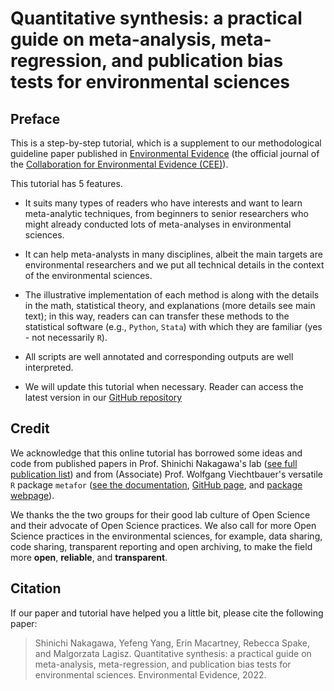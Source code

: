 # Quantitative synthesis: a practical guide on meta-analysis, meta-regression, and publication bias tests for environmental sciences


## Preface

This is a step-by-step tutorial, which is a supplement to our methodological guideline paper published in [Environmental Evidence](https://environmentalevidencejournal.biomedcentral.com/) (the official journal of the [Collaboration for Environmental Evidence (CEE)](https://environmentalevidence.org/)).

This tutorial has 5 features.

- It suits many types of readers who have interests and want to learn meta-analytic techniques, from beginners to senior researchers who might already conducted lots of meta-analyses in environmental sciences.

- It can help meta-analysts in many disciplines, albeit the main targets are environmental researchers and we put all technical details in the context of the environmental sciences.

- The illustrative implementation of each method is along with the details in the math, statistical theory, and explanations (more details see main text); in this way, readers can can transfer these methods to the statistical software (e.g., `Python`, `Stata`) with which they are familiar (yes - not necessarily `R`).

- All scripts are well annotated and corresponding outputs are well interpreted.

- We will update this tutorial when necessary. Reader can access the latest version in our [GitHub repository](https://github.com/itchyshin/Meta-analysis_tutorial) 

## Credit

We acknowledge that this online tutorial has borrowed some ideas and code from published papers in Prof. Shinichi Nakagawa's lab ([see full publication list](http://www.i-deel.org/publications.html)) and from  (Associate) Prof. Wolfgang Viechtbauer's versatile `R` package `metafor` ([see the documentation](https://wviechtb.github.io/metafor/), [GitHub page](https://github.com/cran/metafor), and [package webpage](https://www.metafor-project.org/)). 

We thanks the the two groups for their good lab culture of Open Science and their advocate of Open Science practices. We also call for more Open Science practices in the environmental sciences, for example, data sharing, code sharing, transparent reporting and open archiving, to make the field more **open**, **reliable**, and **transparent**.

## Citation

If our paper and tutorial have helped you a little bit, please cite the following paper:

> Shinichi Nakagawa, Yefeng Yang, Erin Macartney, Rebecca Spake, and Malgorzata Lagisz. Quantitative synthesis: a practical guide on meta-analysis, meta-regression, and publication bias tests for environmental sciences. Environmental Evidence, 2022. 
